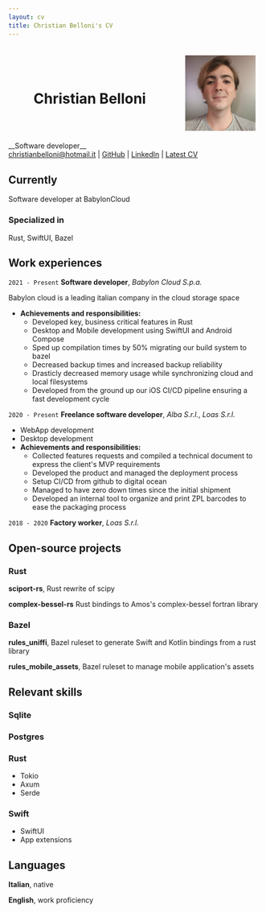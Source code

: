 ```yaml
---
layout: cv
title: Christian Belloni's CV
---
```

<div style="display: flex; justify-content: space-between; align-items:center; padding: 50px;">
    <h1>Christian Belloni</h1>
    <img src="/media/CV_Image.jpg" style="position: absolute; height: 150px; right: 25%"/>
</div>
__Software developer__
<div id="webaddress">
<a href="mailto:christianbelloni@hotmail.it">christianbelloni@hotmail.it</a>
| <a href="https://github.com/ChristianBelloni">GitHub</a>
| <a href="https://www.linkedin.com/in/christian-belloni-8b0406145/">LinkedIn</a>
| <a href="">Latest CV</a>
</div>


## Currently

Software developer at BabylonCloud

### Specialized in

Rust, SwiftUI, Bazel


## Work experiences

`2021 - Present`
__Software developer__, *Babylon Cloud S.p.a.*

Babylon cloud is a leading italian company in the cloud storage space

- __Achievements and responsibilities:__
    - Developed key, business critical features in Rust
    - Desktop and Mobile development using SwiftUI and Android Compose
    - Sped up compilation times by 50% migrating our build system to bazel
    - Decreased backup times and increased backup reliability
    - Drasticly decreased memory usage while synchronizing cloud and local filesystems
    - Developed from the ground up our iOS CI/CD pipeline ensuring a fast development cycle


 

`2020 - Present`
__Freelance software developer__, *Alba S.r.l.*, *Loas S.r.l.*
 - WebApp development
 - Desktop development
- __Achievements and responsibilities:__
    - Collected features requests and compiled a technical document to express the client's MVP requirements
    - Developed the product and managed the deployment process
    - Setup CI/CD from github to digital ocean
    - Managed to have zero down times since the initial shipment
    - Developed an internal tool to organize and print ZPL barcodes to ease the packaging process

`2018 - 2020`
__Factory worker__, *Loas S.r.l.*


## Open-source projects

### Rust

__sciport-rs__, Rust rewrite of scipy

__complex-bessel-rs__ Rust bindings to Amos's complex-bessel fortran library

### Bazel

__rules_uniffi__, Bazel ruleset to generate Swift and Kotlin bindings from a rust library

__rules_mobile_assets__, Bazel ruleset to manage mobile application's assets


## Relevant skills

### Sqlite

### Postgres

### Rust
 - Tokio
 - Axum
 - Serde

### Swift
 - SwiftUI
 - App extensions

## Languages

__Italian__, native

__English__, work proficiency

<!-- ### Footer

Last updated: May 2013 -->


